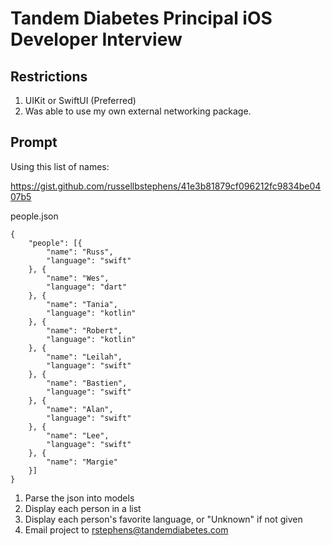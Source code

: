 # Tandem Diabetes Principal iOS Developer Interview

## Restrictions
1. UIKit or SwiftUI (Preferred)
2. Was able to use my own external networking package.

## Prompt
Using this list of names:

https://gist.github.com/russellbstephens/41e3b81879cf096212fc9834be0407b5

people.json
```
{
	"people": [{
		"name": "Russ",
		"language": "swift"
	}, {
		"name": "Wes",
		"language": "dart"
	}, {
		"name": "Tania",
		"language": "kotlin"
	}, {
		"name": "Robert",
		"language": "kotlin"
	}, {
		"name": "Leilah",
		"language": "swift"
	}, {
		"name": "Bastien",
		"language": "swift"
	}, {
		"name": "Alan",
		"language": "swift"
	}, {
		"name": "Lee",
		"language": "swift"
	}, {
		"name": "Margie"
	}]
}
```

1. Parse the json into models
2. Display each person in a list
3. Display each person's favorite language, or "Unknown" if not given
4. Email project to rstephens@tandemdiabetes.com
